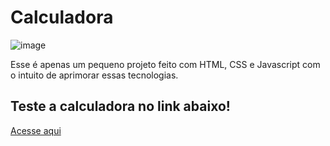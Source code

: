 # Calculadora
![image](https://github.com/user-attachments/assets/f093f849-0863-409f-a6fc-fabb804f34cb)

Esse é apenas um pequeno projeto feito com HTML, CSS e Javascript com o intuito de aprimorar essas tecnologias.

## Teste a calculadora no link abaixo!

[Acesse aqui](https://pattld.github.io/Calculator-website/)
